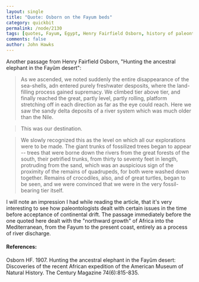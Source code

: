 ```yaml
---
layout: single 
title: "Quote: Osborn on the Fayum beds" 
category: quickbit
permalink: /node/2130
tags: [quotes, Fayum, Egypt, Henry Fairfield Osborn, history of paleontology, Africa] 
comments: false 
author: John Hawks 
---
```


Another passage from Henry Fairfield Osborn, "Hunting the ancestral elephant in the Fay&ucirc;m desert": 

<blockquote>As we ascended, we noted suddenly the entire disappearance of the sea-shells, adn entered purely freshwater desposits, where the land-filling process gained supremacy. We climbed tier above tier, and finally reached the great, partly level, partly rolling, platform stretching off in each direction as far as the eye could reach. Here we saw the sandy delta deposits of a river system which was much older than the Nile.</blockquote>

<blockquote>This was our destination.</blockquote>

<blockquote>We slowly recognized this as the level on which all our explorations were to be made. The giant trunks of fossilized trees began to appear -- trees that were borne down the rivers from the great forests of the south, their petrified trunks, from thirty to seventy feet in length, protruding from the sand, which was an auspicious sign of the proximity of the remains of quadrupeds, for both were washed down together. Remains of crocodiles, also, and of great turtles, began to be seen, and we were convinced that we were in the very fossil-bearing tier itself.</blockquote>

I will note an impression I had while reading the article, that it's very interesting to see how paleontologists dealt with certain issues in the time before acceptance of continental drift. The passage immediately before the one quoted here dealt with the "northward growth" of Africa into the Mediterranean, from the Fayum to the present coast, entirely as a process of river discharge. 

<h4>References:</h4>

<p class="cite">Osborn HF. 1907. Hunting the ancestral elephant in the Fay&ucirc;m desert: Discoveries of the recent African expedition of the American Museum of Natural History. The Century Magazine 74(6):815-835.</p>

